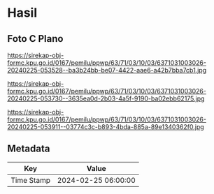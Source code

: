 # Hasil

## Foto C Plano

https://sirekap-obj-formc.kpu.go.id/0167/pemilu/ppwp/63/71/03/10/03/6371031003026-20240225-053528--ba3b24bb-be07-4422-aae6-a42b7bba7cb1.jpg

https://sirekap-obj-formc.kpu.go.id/0167/pemilu/ppwp/63/71/03/10/03/6371031003026-20240225-053730--3635ea0d-2b03-4a5f-9190-ba02ebb62175.jpg

https://sirekap-obj-formc.kpu.go.id/0167/pemilu/ppwp/63/71/03/10/03/6371031003026-20240225-053911--03774c3c-b893-4bda-885a-89e1340362f0.jpg


## Metadata

| Key        | Value               |
| ---------- | ------------------- |
| Time Stamp | 2024-02-25 06:00:00 |



